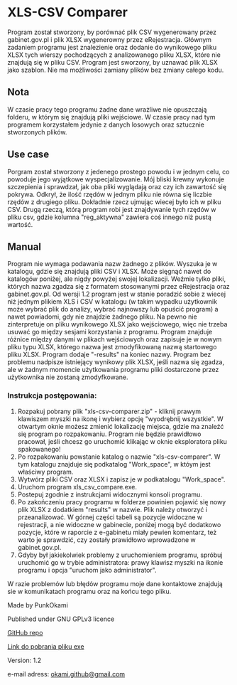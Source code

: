 # XLS-CSV Comparer

Program został stworzony, by porównać plik CSV wygenerowany przez 
gabinet.gov.pl i plik XLSX wygenerowny przez eRejestracja. Głównym zadaniem programu 
jest znalezienie oraz dodanie do wynikowego pliku XLSX tych wierszy pochodzących z 
analizowanego pliku XLSX, które nie znajdują się w pliku CSV. Program jest sworzony, 
by uznawać plik XLSX jako szablon. Nie ma możliwości zamiany plików bez zmiany całego kodu.

## Nota
W czasie pracy tego programu żadne dane wrażliwe nie opuszczają folderu, w którym się
znajdują pliki wejściowe. W czasie pracy nad tym programem korzystałem jedynie z 
danych losowych oraz sztucznie stworzonych plików.

## Use case
Porgram został stworzony z jedenego prostego powodu i w jednym celu, co powoduje jego
wyjątkowe wyspecjalizowanie. Mój bliski krewny wykonuje szczepienia i sprawdzał, jak oba pliki wyglądają
oraz czy ich zawartość się pokrywa. Odkrył, że ilość rzędów w jednym pliku nie równa się
liczbie rzędów z drugiego pliku. Dokładnie rzecz ujmując wiecej było ich w pliku CSV. Drugą 
rzeczą, którą program robi jest znajdywanie tych rzędów w pliku csv, gdzie kolumna "reg_aktywna"
zawiera coś innego niż pustą wartość. 

## Manual
Program nie wymaga podawania nazw żadnego z plików. Wyszuka je w katalogu, gdzie się
znajdują pliki CSV i XLSX. Może sięgnąć nawet do katalogów poniżej, ale nigdy powyżej swojej
lokalizacji. Weźmie tylko pliki, których nazwa zgadza się z formatem stosowanymi przez eRejestracja
oraz gabinet.gov.pl. Od wersji 1.2 program jest w stanie poradzić sobie z wiecej niż jednym plikiem
XLS i CSV w katalogu (w takim wypadku użytkownik może wybrać plik do analizy, wybrać najnowszy lub 
opuścić program) a nawet powiadomi, gdy nie znajdzie żadnego pliku. Na pewno nie zinterpretuje on 
pliku wynikowego XLSX jako wejściowego, więc nie trzeba usuwać go między sesjami korzystania z 
programu. Program znajduje różnice między danymi w plikach wejściowych oraz zapisuje je w nowym 
pliku typu XLSX, którego nazwa jest zmodyfikowaną nazwą startowego pliku XLSX. Program dodaje 
"-results" na koniec nazwy. Program bez problemu nadpisze istniejący wynikowy plik XLSX, jeśli 
nazwa się zgadza, ale w żadnym momencie użytkowania programu pliki dostarczone przez użytkownika 
nie zostaną zmodyfkowane.

### Instrukcja postępowania:
1. Rozpakuj pobrany plik "xls-csv-comparer.zip" - kliknij prawym klawiszem myszki na ikonę  i wybierz opcję "wyodrębnij 
wszystkie". W otwartym oknie możesz zmienić lokalizację miejsca, gdzie ma znaleźć się program po rozpakowaniu. Program 
nie będzie prawidłowo pracował, jeśli chcesz go uruchomić klikając w oknie eksploratora pliku spakowanego!
2. Po rozpakowaniu powstanie katalog o nazwie "xls-csv-comparer". W tym katalogu znajduje się podkatalog 
"Work_space", w któym jest właściwy program.
3. Wytwórz pliki CSV oraz XLSX i zapisz je w podkatalogu "Work_space".
4. Uruchom program xls_csv_compare.exe. 
5. Postepuj zgodnie z instrukcjami widocznymi  konsoli programu.
6. Po zakończeniu pracy programu w folderze powinien pojawić się nowy plik XLSX z dodatkiem "results" w 
nazwie. Plik należy otworzyć i przeanalizować. W górnej części tabeli są pozycje widoczne w rejestracji, 
a nie widoczne w gabinecie, poniżej mogą być dodatkowo pozycje, które w raporcie z e-gabinetu miały pewien
komentarz, też warto je sprawdzić, czy zostały prawidłowo wprowadzone w gabinet.gov.pl.
7. Gdyby był jakiekolwiek problemy z uruchomieniem programu, spróbuj uruchomić go w trybie administratora:
prawy klawisz myszki na ikonie programu i opcja "uruchom jako administrator".

W razie problemów lub błędów programu moje dane kontaktowe znajdują sie w komunikatach
programu oraz na końcu tego pliku.

Made by PunkOkami

Published under GNU GPLv3 licence

[GitHub repo](https://github.com/PunkOkami/xls_csv_comparer)

[Link do pobrania pliku exe](https://github.com/PunkOkami/xls_csv_comparer/releases)

Version: 1.2

e-mail adress: okami.github@gmail.com
